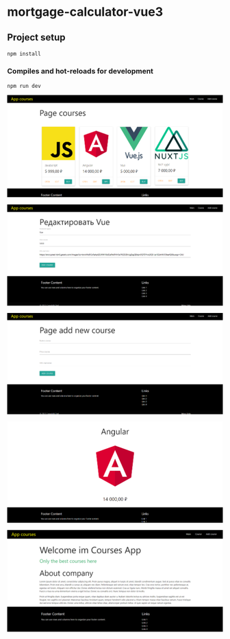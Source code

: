 # mortgage-calculator-vue3

## Project setup
```
npm install
```

### Compiles and hot-reloads for development
```
npm run dev
```

![Demos Screenshots](public/img/Screenshot_2.png)

![Demos Screenshots](public/img/Screenshot_5.png)

![Demos Screenshots](public/img/Screenshot_3.png)

![Demos Screenshots](public/img/Screenshot_4.png)

![Demos Screenshots](public/img/Screenshot_1.png)